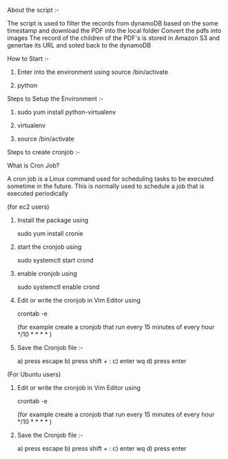 About the script :-

The script is used to filter the records from dynamoDB based on the some timestamp and download the PDF into the local folder 
Convert the pdfs into images
The record of the children of the PDF's is stored in Amazon S3 and genertae its URL and soted back to the dynamoDB


How to Start :-

1) Enter into the environment using 
	source <env-name>/bin/activate
	
2) python <file-name>

Steps to Setup the Environment :-

1) sudo yum install python-virtualenv

2) virtualenv <env-name>

3) source <env-name>/bin/activate

Steps to create cronjob :-

What is Cron Job?

A cron job is a Linux command used for scheduling tasks to be executed sometime in the future. This is normally used to schedule a job that is executed periodically


(for ec2 users)

1) Install the package using
	
	sudo yum install cronie
	
2) start the cronjob using

	sudo systemctl start crond
	
3) enable cronjob using

	sudo systemctl enable crond
	
4) Edit or write the cronjob in Vim Editor using

	crontab -e 
	
	(for example create a cronjob that run every 15 minutes of every hour */10 * * * * <absolute path-to python-interpreter> <absolute path-to-python-script>)
	
5) Save the Cronjob file :-

	a) press escape
	b) press shift + :
	c) enter wq
	d) press enter
	
(For Ubuntu users)

1) Edit or write the cronjob in Vim Editor using

	crontab -e 
	
	(for example create a cronjob that run every 15 minutes of every hour */10 * * * * <absolute path-to python-interpreter> <absolute path-to-python-script>)
	
2) Save the Cronjob file :-

	a) press escape
	b) press shift + :
	c) enter wq
	d) press enter
	
